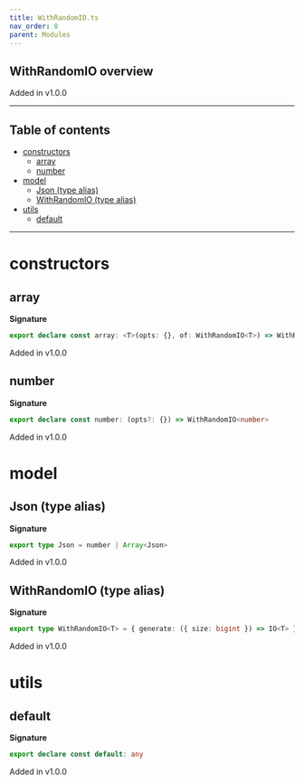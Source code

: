 ```yaml
---
title: WithRandomIO.ts
nav_order: 8
parent: Modules
---
```


## WithRandomIO overview

Added in v1.0.0

---

<h2 class="text-delta">Table of contents</h2>

- [constructors](#constructors)
  - [array](#array)
  - [number](#number)
- [model](#model)
  - [Json (type alias)](#json-type-alias)
  - [WithRandomIO (type alias)](#withrandomio-type-alias)
- [utils](#utils)
  - [default](#default)

---

# constructors

## array

**Signature**

```ts
export declare const array: <T>(opts: {}, of: WithRandomIO<T>) => WithRandomIO<T[]>
```

Added in v1.0.0

## number

**Signature**

```ts
export declare const number: (opts?: {}) => WithRandomIO<number>
```

Added in v1.0.0

# model

## Json (type alias)

**Signature**

```ts
export type Json = number | Array<Json>
```

Added in v1.0.0

## WithRandomIO (type alias)

**Signature**

```ts
export type WithRandomIO<T> = { generate: ({ size: bigint }) => IO<T> }
```

Added in v1.0.0

# utils

## default

**Signature**

```ts
export declare const default: any
```

Added in v1.0.0
